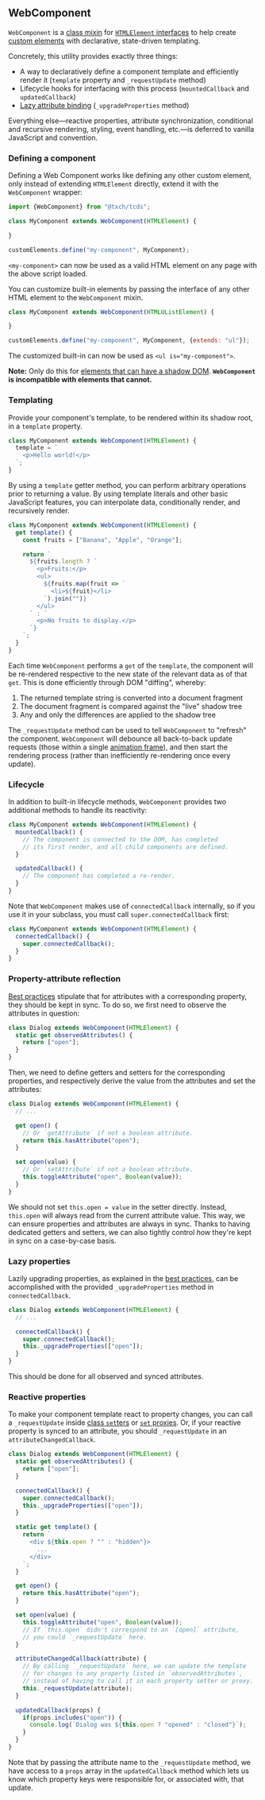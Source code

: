 ## WebComponent
`WebComponent` is a [class mixin](https://justinfagnani.com/2015/12/21/real-mixins-with-javascript-classes/) for [`HTMLElement` interfaces](https://developer.mozilla.org/en-US/docs/Web/API/HTMLElement) to help create [custom elements](https://developer.mozilla.org/en-US/docs/Web/Web_Components/Using_custom_elements) with declarative, state-driven templating.

Concretely, this utility provides exactly three things:

* A way to declaratively define a component template and efficiently render it (`template` property and `_requestUpdate` method)
* Lifecycle hooks for interfacing with this process (`mountedCallback` and `updatedCallback`)
* [Lazy attribute binding](https://web.dev/custom-elements-best-practices/#make-properties-lazy) (`_upgradeProperties` method)

Everything else—reactive properties, attribute synchronization, conditional and recursive rendering, styling, event handling, etc.—is deferred to vanilla JavaScript and convention.

### Defining a component
Defining a Web Component works like defining any other custom element, only instead of extending `HTMLElement` directly, extend it with the `WebComponent` wrapper:

```js
import {WebComponent} from "@txch/tcds";

class MyComponent extends WebComponent(HTMLElement) {

}

customElements.define("my-component", MyComponent);
```

`<my-component>` can now be used as a valid HTML element on any page with the above script loaded.

You can customize built-in elements by passing the interface of any other HTML element to the `WebComponent` mixin.

```js
class MyComponent extends WebComponent(HTMLUListElement) {

}

customElements.define("my-component", MyComponent, {extends: "ul"});
```

The customized built-in can now be used as `<ul is="my-component">`.

**Note:** Only do this for [elements that can have a shadow DOM](https://developer.mozilla.org/en-US/docs/Web/API/Element/attachShadow#elements_you_can_attach_a_shadow_to). **`WebComponent` is incompatible with elements that cannot.**

### Templating
Provide your component's template, to be rendered within its shadow root, in a `template` property.

```js
class MyComponent extends WebComponent(HTMLElement) {
  template = `
    <p>Hello world!</p>
  `;
}
```

By using a `template` getter method, you can perform arbitrary operations prior to returning a value. By using template literals and other basic JavaScript features, you can interpolate data, conditionally render, and recursively render.

```js
class MyComponent extends WebComponent(HTMLElement) {
  get template() {
    const fruits = ["Banana", "Apple", "Orange"];

    return `
      ${fruits.length ? `
        <p>Fruits:</p>
        <ul>
          ${fruits.map(fruit => `
            <li>${fruit}</li>
          `).join("")}
        </ul>
      ` : `
        <p>No fruits to display.</p>
      `}
    `;
  }
}
```

Each time `WebComponent` performs a `get` of the `template`, the component will be re-rendered respective to the new state of the relevant data as of that `get`. This is done efficiently through DOM "diffing", whereby:

1. The returned template string is converted into a document fragment
2. The document fragment is compared against the "live" shadow tree
3. Any and only the differences are applied to the shadow tree

The `_requestUpdate` method can be used to tell `WebComponent` to "refresh" the component. `WebComponent` will debounce all back-to-back update requests (those within a single [animation frame](https://developer.mozilla.org/en-US/docs/Web/API/window/requestAnimationFrame)), and then start the rendering process (rather than inefficiently re-rendering once every update).

### Lifecycle
In addition to built-in lifecycle methods, `WebComponent` provides two additional methods to handle its reactivity:

```js
class MyComponent extends WebComponent(HTMLElement) {
  mountedCallback() {
    // The component is connected to the DOM, has completed
    // its first render, and all child components are defined.
  }

  updatedCallback() {
    // The component has completed a re-render.
  }
}
```

Note that `WebComponent` makes use of `connectedCallback` internally, so if you use it in your subclass, you must call `super.connectedCallback` first:

```js
class MyComponent extends WebComponent(HTMLElement) {
  connectedCallback() {
    super.connectedCallback();
  }
}
```

### Property-attribute reflection
[Best practices](https://web.dev/custom-elements-best-practices/#attributes-and-properties) stipulate that for attributes with a corresponding property, they should be kept in sync. To do so, we first need to observe the attributes in question:

```js
class Dialog extends WebComponent(HTMLElement) {
  static get observedAttributes() {
    return ["open"];
  }
}
```

Then, we need to define getters and setters for the corresponding properties, and respectively derive the value from the attributes and set the attributes:

```js
class Dialog extends WebComponent(HTMLElement) {
  // ...

  get open() {
    // Or `getAttribute` if not a boolean attribute.
    return this.hasAttribute("open");
  }

  set open(value) {
    // Or `setAttribute` if not a boolean attribute.
    this.toggleAttribute("open", Boolean(value));
  }
}
```

We should not set `this.open = value` in the setter directly. Instead, `this.open` will always read from the current attribute value. This way, we can ensure properties and attributes are always in sync. Thanks to having dedicated getters and setters, we can also tightly control *how* they're kept in sync on a case-by-case basis.

### Lazy properties
Lazily upgrading properties, as explained in the [best practices](https://web.dev/custom-elements-best-practices/#make-properties-lazy), can be accomplished with the provided `_upgradeProperties` method in `connectedCallback`.

```js
class Dialog extends WebComponent(HTMLElement) {
  // ...

  connectedCallback() {
    super.connectedCallback();
    this._upgradeProperties(["open"]);
  }
}
```

This should be done for all observed and synced attributes.

### Reactive properties
To make your component template react to property changes, you can call a `_requestUpdate` inside [class `set`ters](https://developer.mozilla.org/en-US/docs/Web/JavaScript/Reference/Functions/set) or [`set` proxies](https://developer.mozilla.org/en-US/docs/Web/JavaScript/Reference/Global_Objects/Proxy). Or, if your reactive property is synced to an attribute, you should `_requestUpdate` in an `attributeChangedCallback`.

```js
class Dialog extends WebComponent(HTMLElement) {
  static get observedAttributes() {
    return ["open"];
  }

  connectedCallback() {
    super.connectedCallback();
    this._upgradeProperties(["open"]);
  }

  static get template() {
    return `
      <div ${this.open ? "" : "hidden"}>
        ...
      </div>
    `;
  }

  get open() {
    return this.hasAttribute("open");
  }

  set open(value) {
    this.toggleAttribute("open", Boolean(value));
    // If `this.open` didn't correspond to an `[open]` attribute,
    // you could `_requestUpdate` here.
  }

  attributeChangedCallback(attribute) {
    // By calling `_requestUpdate` here, we can update the template
    // for changes to any property listed in `observedAttributes`,
    // instead of having to call it in each property setter or proxy.
    this._requestUpdate(attribute);
  }

  updatedCallback(props) {
    if(props.includes("open")) {
      console.log(`Dialog was ${this.open ? "opened" : "closed"}`);
    }
  }
}
```

Note that by passing the attribute name to the `_requestUpdate` method, we have access to a `props` array in the `updatedCallback` method which lets us know which property keys were responsible for, or associated with, that update.
